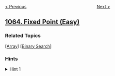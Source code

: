 <!--|This file generated by command(leetcode description); DO NOT EDIT.    |-->
<!--+----------------------------------------------------------------------+-->
<!--|@author    openset <openset.wang@gmail.com>                           |-->
<!--|@link      https://github.com/openset                                 |-->
<!--|@home      https://github.com/openset/leetcode                        |-->
<!--+----------------------------------------------------------------------+-->

[< Previous](../number-of-valid-subarrays "Number of Valid Subarrays")
　　　　　　　　　　　　　　　　
[Next >](../index-pairs-of-a-string "Index Pairs of a String")

## [1064. Fixed Point (Easy)](https://leetcode.com/problems/fixed-point "不动点")



### Related Topics
  [[Array](../../tag/array/README.md)]
  [[Binary Search](../../tag/binary-search/README.md)]

### Hints
<details>
<summary>Hint 1</summary>
Loop over the array and check the first index i such A[i] == i
</details>
